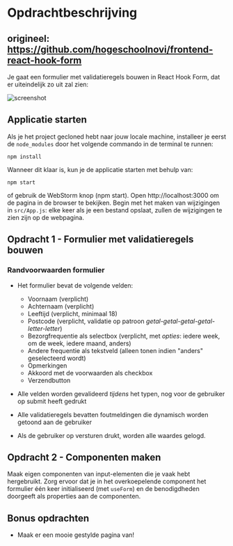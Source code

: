 # Opdrachtbeschrijving

## origineel: https://github.com/hogeschoolnovi/frontend-react-hook-form 
Je gaat een formulier met validatieregels bouwen in React Hook Form, dat er uiteindelijk zo uit zal zien:

![screenshot](./src/assets/screenshot.png)

## Applicatie starten

Als je het project gecloned hebt naar jouw locale machine, installeer je eerst de `node_modules` door het volgende
commando in de terminal te runnen:

`npm install`

Wanneer dit klaar is, kun je de applicatie starten met behulp van:

`npm start`

of gebruik de WebStorm knop (npm start). Open http://localhost:3000 om de pagina in de browser te bekijken. Begin met
het maken van wijzigingen in `src/App.js`: elke keer als je een bestand opslaat, zullen de wijzigingen te zien zijn op
de webpagina.

## Opdracht 1 - Formulier met validatieregels bouwen

### Randvoorwaarden formulier

* Het formulier bevat de volgende velden:
    * Voornaam (verplicht)
    * Achternaam (verplicht)
    * Leeftijd (verplicht, minimaal 18)
    * Postcode (verplicht, validatie op patroon _getal-getal-getal-getal-letter-letter_)
    * Bezorgfrequentie als selectbox (verplicht, met _opties_: iedere week, om de week, iedere maand, anders)
    * Andere frequentie als tekstveld (alleen tonen indien "anders" geselecteerd wordt)
    * Opmerkingen
    * Akkoord met de voorwaarden als checkbox
    * Verzendbutton

* Alle velden worden gevalideerd _tijdens_ het typen, nog voor de gebruiker op submit heeft gedrukt
* Alle validatieregels bevatten foutmeldingen die dynamisch worden getoond aan de gebruiker
* Als de gebruiker op versturen drukt, worden alle waardes gelogd. 

## Opdracht 2 - Componenten maken

Maak eigen componenten van input-elementen die je vaak hebt hergebruikt. Zorg ervoor dat je in het overkoepelende
component het formulier één keer initialiseerd (met `useForm`) en de benodigdheden doorgeeft als properties aan de
componenten.

## Bonus opdrachten
* Maak er een mooie gestylde pagina van!